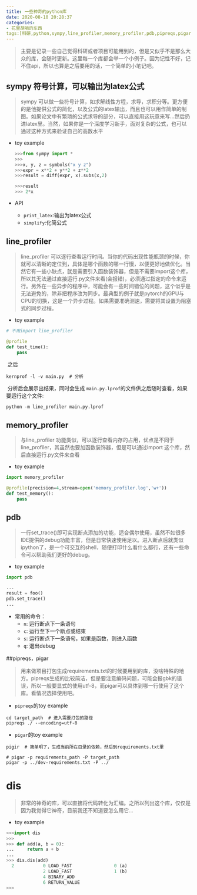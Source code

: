 ```yaml
---
title: 一些神奇的python库
date: 2020-08-10 20:28:37
categories:
- 花里胡哨的东西
tags:[科研,python,sympy,line_profiler,memory_profiler,pdb,pipreqs,pigar,dis]
---
```


>主要是记录一些自己觉得科研或者项目可能用到的，但是又似乎不是那么大众的库，会随时更新。这里每一个库都会举一个小例子。因为记性不好，记不住api，所以也算是之后要用的话，一个简单的小笔记吧。

<!--more-->

## sympy 符号计算，可以输出为latex公式

> sympy 可以做一些符号计算，如求解线性方程，求导，求积分等。更方便的是他提供公式的简化，以及公式的latex输出，而且也可以用作简单的制图。如果论文中有繁琐的公式求导的部分，可以直接用这玩意来写...然后扔进latex里。当然，如果你是一个深度学习新手，面对复杂的公式，也可以通过这种方式来验证自己的高数水平

- toy example

  ```python
  >>>from sympy import *
  >>>
  >>>x, y, z = symbols("x y z")
  >>>expr = x**2 + y**2 + z**2
  >>>result = diff(expr, x).subs(x,2)
  
  >>>result
  >>> 2*x
  ```


- API
  - `print_latex`:输出为latex公式
  - `simplify`:化简公式

## line_profiler 

>line_profiler 可以逐行查看运行时间。当你的代码出现性能瓶颈的时候，你就可以清晰的定位到，具体是哪个函数的哪一行慢，以便更好地做优化。当然它有一些小缺点，就是需要引入函数装饰器，但是不需要import这个库，所以其无法通过直接运行.py文件来看(会报错)，必须通过指定的命令来运行。另外在一些异步的程序中，可能会有一些时间错位的问题，这个似乎是无法避免的，除非把程序改为同步。最典型的例子就是pytorch的GPU与CPU的切换，这是一个异步过程。如果需要准确测速，需要将其设置为阻塞式的同步过程。

- toy example

```python
# 不用import line_profiler

@profile
def test_time():
    pass
```

​	之后

```shell
kernprof -l -v main.py  # 分析
```

​	分析后会展示出结果，同时会生成 `main.py.lprof`的文件供之后随时查看，如果要运行这个文件:

```shell
python -m line_profiler main.py.lprof
```

## memory_profiler

>与line_profiler 功能类似，可以逐行查看内存的占用，优点是不同于line_profiler，其虽然也要加函数装饰器，但是可以通过import 这个库，然后直接运行.py文件来查看

- toy example

```python
import memory_profiler

@profile(precision=4,stream=open('memory_profiler.log','w+'))
def test_memory():
    pass
```

## pdb

>一行set_trace()即可实现断点添加的功能，适合偶尔使用，虽然不如很多IDE提供的debug功能丰富，但是日常快速使用足以。进入断点后就类似ipython了，是一个可交互的shell，随便打印什么看什么都行，还有一些命令可以帮助我们更好的debug。

- toy example

```python
import pdb

...
result = foo()
pdb.set_trace()
...
```

- 常用的命令：
  - `n`: 运行断点下一条语句
  - `c`: 运行至下一个断点或结束
  - `s`: 运行断点下一条语句，如果是函数，则进入函数
  - `q`: 退出debug

##pipreqs，pigar

>用来做项目打包生成requirements.txt的时候要用到的库，没啥特殊的地方。pipreqs生成的比较简洁，但是要注意编码问题，可能会报gbk的错误，所以一般要显式的使用utf-8，而pigar可以具体到哪一行使用了这个库。看情况选择使用吧。

- `pipreqs`的toy example

```shell
cd target_path  # 进入需要打包的路径
pipreqs ./ --encoding=utf-8
```

- `pigar`的toy example

```shell
pigir  # 简单明了，生成当前所在目录的依赖，然后到requirements.txt里

# pigar -p requirements_path -P target_path
pigar -p ../dev-requirements.txt -P ../
```

# dis

>非常的神奇的库，可以直接将代码转化为汇编。之所以列出这个库，仅仅是因为我觉得它神奇，目前我还不知道要怎么用它...

- toy example

```python
>>>import dis
>>>
>>> def add(a, b = 0):
...     return a + b
... 
>>> dis.dis(add)
  2           0 LOAD_FAST                0 (a)
              2 LOAD_FAST                1 (b)
              4 BINARY_ADD
              6 RETURN_VALUE
>>> 
```

